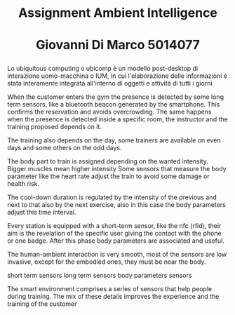 # <p align=center>Assignment Ambient Intelligence </p>
# <p align=center>Giovanni Di Marco 5014077 </p>

Lo ubiquitous computing o ubicomp è un modello post-desktop di interazione uomo-macchina o IUM, in cui l'elaborazione delle informazioni è stata interamente integrata all'interno di oggetti e attività di tutti i giorni

When the customer enters the gym the presence is detected by some long term sensors, like a bluetooth beacon generated by the smartphone. This confirms the reservation and avoids overcrowding. The same happens when the presence is detected inside a specific room, the instructor and the training proposed depends on it.

The training also depends on the day, some trainers are available on even days and some others on the odd days.

The body part to train is assigned depending on the wanted intensity. Bigger muscles mean higher intensity Some sensors that measure the body parameter like the heart rate adjust the train to avoid some damage or health risk.

The cool-down duration is regulated by the intensity of the previous and next to that also by the next exercise, also in this case the body parameters adjust this time interval. 

Every station is equipped with a short-term sensor, like the nfc (rfid), their aim is the revelation of the specific user giving the contact with the phone or one badge. After this phase body parameters are associated and useful.

The human-ambient interaction is very smooth, most of the sensors are low invasive, except for the embodied ones, they must be near the body.

short term sensors
long term sensors
body parameters sensors

The smart environment comprises a series of sensors that help people during training.
The mix of these details improves the experience and the training of the customer









